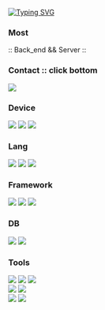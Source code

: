 [![Typing SVG](https://readme-typing-svg.demolab.com?font=D2Coding&size=26&duration=3500&pause=7500&center=true&vCenter=true&random=false&width=435&lines=import+Back_end+from+%22world%22)](https://git.io/typing-svg)
<h3>Most</h3>
    :: Back_end && Server ::
    <h3>Contact :: click bottom</h3>
    <a href="mailto:shw9810@icloud.com">
    <img src="https://img.shields.io/badge/shw9810@icloud.com-3693F3?style=for-the-badge&badge&logo=iCLoud&logoColor=white">
</a>

  <h3>Device</h3>
    <div>
      <img src="https://img.shields.io/badge/14' M1 Pro-000000?style=for-the-badge&badge&logo=apple&logoColor=white"></a>
      <img src="https://img.shields.io/badge/G14 R9 4900hs-FF0029?style=for-the-badge&badge&logo=republicofgamers&logoColor=white">
      <img src="https://img.shields.io/badge/Legion Y700 Gen2-E2231A?style=for-the-badge&badge&logo=Lenovo&logoColor=white">
    </div>
  <h3>Lang</h3>
    <div>
      <img src="https://img.shields.io/badge/Java-007396?style=for-the-badge&logo=java&logoColor=black"/></a>
      <img src="https://img.shields.io/badge/Typescript-3178C6?style=for-the-badge&logo=typescript&logoColor=black"/></a>
      <img src="https://img.shields.io/badge/C++-00599C?style=for-the-badge&logo=C%2B%2B&logoColor=white"></a>
    </div>
  <h3>Framework</h3>
  <div>
      <img src="https://img.shields.io/badge/Vue.js-4FC08D?style=for-the-badge&logo=Vue.js&logoColor=white"/></a>
      <img src="https://img.shields.io/badge/Express-000000?style=for-the-badge&logo=express&logoColor=white"/>
      <img src="https://img.shields.io/badge/Springboot-6DB33F?style=for-the-badge&logo=Spring-Boot&logoColor=white"/>
    </div>
  <h3>DB</h3>
  <div>
    <img src="https://img.shields.io/badge/Oracle-F80000?style=for-the-badge&badge&logo=Oracle&logoColor=white"></a>
    <img src="https://img.shields.io/badge/Mongo-47A248?style=for-the-badge&badge&logo=MongoDB&logoColor=white">
    </div>
  <h3>Tools</h3>
  <div>
    <img src="https://img.shields.io/badge/Docker-2496ED?style=for-the-badge&badge&logo=Docker&logoColor=white"></a>
    <img src="https://img.shields.io/badge/OCI-F80000?style=for-the-badge&badge&logo=Oracle&logoColor=white"></a>
    <img src="https://img.shields.io/badge/Gemini-8E75B2?style=for-the-badge&badge&logo=Google Gemini&logoColor=white">
    </br>
  <img src="https://img.shields.io/badge/Code-007ACC?style=for-the-badge&badge&logo=Visual Studio Code&logoColor=white">
  <img src="https://img.shields.io/badge/JetBrains-000000?style=for-the-badge&badge&logo=JetBrains&logoColor=white"></a>
    </br>
  <img src="https://img.shields.io/badge/Notion-000000?style=for-the-badge&badge&logo=Notion&logoColor=white"></a>
  <img src="https://img.shields.io/badge/Deck Mini-101010?style=for-the-badge&badge&logo=Elgato&logoColor=white">
  </div>
